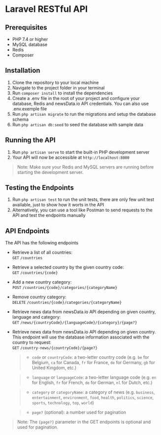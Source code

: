 # Laravel RESTful API

## Prerequisites
- PHP 7.4 or higher
- MySQL database
- Redis
- Composer

## Installation
1. Clone the repository to your local machine
2. Navigate to the project folder in your terminal
3. Run `composer install` to install the dependencies
4. Create a .env file in the root of your project and configure your database, Redis and newsData.io API credentials. You can also use .env.exemple file
5. Run `php artisan migrate` to run the migrations and setup the database schema
6. Run `php artisan db:seed` to seed the database with sample data

## Running the API
1. Run `php artisan serve` to start the built-in PHP development server
2. Your API will now be accessible at `http://localhost:8000`

> Note: Make sure your Redis and MySQL servers are running before starting the development server.

## Testing the Endpoints
1. Run `php artisan test` to run the unit tests, there are only few unit test available, just to show how it worts in the API
2. Alternatively, you can use a tool like Postman to send requests to the API and test the endpoints manually

## API Endpoints
The API has the following endpoints

- Retrieve a list of all countries:  
  `GET` `/countries`  

- Retrieve a selected country by the given country code:  
  `GET` `/countries/{code}`  
  
- Add a new country category:  
  `POST` `/countries/{code}/categories/{categoryName}`  

- Remove country category:  
  `DELETE` `/countries/{code}/categories/{categoryName}`  

- Retrieve news data from newsData.io API depending on given country, language and category:  
  `GET` `/news/{countryCode}/{languageCode}/{category}/{page?}`   

- Retrieve news data from newsData.io API depending on given country. This endpoint will use the database information associated with the country to request:  
  `GET` `/country-news/{countryCode}/{page?}`  

  > - `code` or `countryCode`: a two-letter country code (e.g. `be` for Belgium, `ca` for Canada, `fr` for France, `de` for Germany, `gb` for United Kingdom, etc.)  

  > - `language` or `languageCode`: a two-letter language code (e.g. `en` for English, `fr` for French, `de` for German, `nl` for Dutch, etc.)  

  > - `category` or `categoryName`: a category of news (e.g. `business`, `entertainment`, `environment`, `food`, `health`, `politics`, `science`, `sports`, `technology`, `top`, `world`)  

  > - `page?` (optional): a number used for pagination  
  

> Note: The `{page?}` parameter in the GET endpoints is optional and used for pagination.
